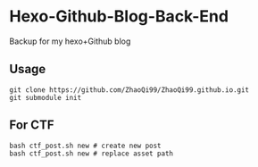 # Hexo-Github-Blog-Back-End
Backup for my hexo+Github blog 

## Usage

```shell
git clone https://github.com/ZhaoQi99/ZhaoQi99.github.io.git
git submodule init
```
## For CTF
```shell
bash ctf_post.sh new # create new post
bash ctf_post.sh new # replace asset path
```